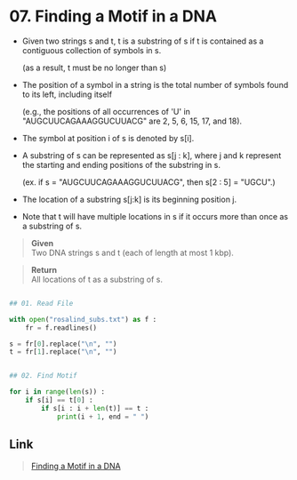 # 07. Finding a Motif in a DNA

* Given two strings s and t, t is a substring of s if t is contained as a contiguous collection of symbols in s.

  (as a result, t must be no longer than s)

* The position of a symbol in a string is the total number of symbols found to its left, including itself 

  (e.g., the positions of all occurrences of 'U' in "AUGCUUCAGAAAGGUCUUACG" are 2, 5, 6, 15, 17, and 18). 

* The symbol at position i of s is denoted by s[i].

* A substring of s can be represented as s[j : k], where j and k represent the starting and ending positions of the substring in s.
  
  (ex. if s = "AUGCUUCAGAAAGGUCUUACG", then s[2 : 5] = "UGCU".)

* The location of a substring s[j:k] is its beginning position j.

* Note that t will have multiple locations in s if it occurs more than once as a substring of s.


> **Given**   
> Two DNA strings s and t (each of length at most 1 kbp).

> **Return**   
> All locations of t as a substring of s.
 
```python

## 01. Read File

with open("rosalind_subs.txt") as f :
	fr = f.readlines()

s = fr[0].replace("\n", "")
t = fr[1].replace("\n", "")


## 02. Find Motif

for i in range(len(s)) :
	if s[i] == t[0] :
		if s[i : i + len(t)] == t :
			print(i + 1, end = " ")

```


## Link

> [Finding a Motif in a DNA](http://rosalind.info/problems/subs/)
